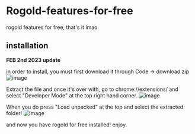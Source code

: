 # Rogold-features-for-free

rogold features for free, that's it lmao


## installation 
**FEB 2nd 2023 update**

in order to install, you must first download it through Code -> download zip![image](https://user-images.githubusercontent.com/98064246/216500002-f94773f5-d6ec-408b-9d49-4f6ae2df6fda.png)

Extract the file and once it's over with, go to chrome://extensions/ and select "Developer Mode" at the top right hand corner. ![image](https://user-images.githubusercontent.com/98064246/216500184-30ece871-a6fd-4d40-938f-86032bc18218.png)

When you do press "Load unpacked" at the top and select the extracted folder! ![image](https://user-images.githubusercontent.com/98064246/216500286-49177dfd-c432-4d4d-9d8a-431e006ea470.png)

and now you have rogold for free installed! enjoy.
